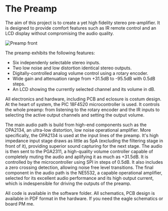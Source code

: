 The Preamp
==========

The aim of this project is to create a yet high fidelity stereo pre-amplifier. It is designed to provide comfort features such as IR remote control and an LCD display without compromising the audio quality.

![Preamp front](https://github.com/nevers/preamp/raw/master/pictures/preamp-front.png "Preamp front")

The preamp exhibits the following features:
* Six independenly selectable stereo inputs.
* Two low noise and low distortion identical stereo outputs.
* Digitally-controlled analog volume control using a rotary encoder. 
* Wide gain and attenuation range from +31.5dB to -95.5dB with 0.5dB steps.
* An LCD showing the currently selected channel and its volume in dB.

All electronics and hardware, including PCB and eclosure is costum design. At the heart of system, the PIC 18F4520 microcontroller is used. It controls the whole preamp: from listening to the rotary encoder and the IR inputs to selecting the active output channels and setting the output volume.

The main audio path is build from high-end components such as the OPA2134, an ultra-low distortion, low noise operational amplifier. More specifically, the OPA2134 is used at the input lines of the preamp. It's high impedance input stage draws as little as 5pA (excluding the filtering stage in front of it), providing superior sound capturing for the next stage. The audio is then sent to the PGA2311, a high-quality volume controller capable of completely muting the audio and aplifying it as much as +31.5dB. It is controlled by the microcontroller using SPI in steps of 0.5dB. It also includes a zero crossing detection, allowing noise free level transitions. The final component in the audio path is the NE5532, a capable operational amplifier, selected for its excellent audio performance and its high output current, which is indespensible for driving the outputs of the preamp.

All code is available in the software folder. All schematics, PCB design is available in PDF format in the hardware.
If you need the eagle schematics or board PM me.


